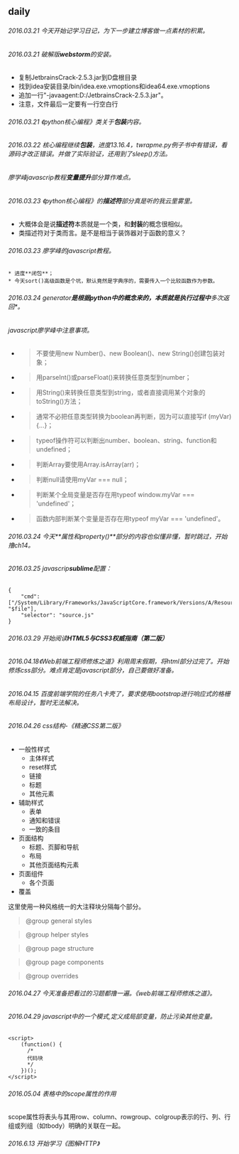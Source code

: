 ## daily
###### *2016.03.21* 今天开始记学习日记，为下一步建立博客做一点素材的积累。

###### *2016.03.21* 破解版**webstorm**的安装。
+ 复制JetbrainsCrack-2.5.3.jar到D盘根目录
+ 找到idea安装目录/bin/idea.exe.vmoptions和idea64.exe.vmoptions
+ 追加一行"-javaagent:D:/JetbrainsCrack-2.5.3.jar"。
+ 注意，文件最后一定要有一行空白行

###### *2016.03.21* 《python核心编程》类关于**包装**内容。

###### *2016.03.22* 核心编程继续**包装**，进度13.16.4，twrapme.py例子书中有错误，看源码才改正错误。并做了实际验证，还用到了sleep()方法。

###### 廖学峰javascrip教程**变量提升**部分算作难点。

###### *2016.03.23* 《python核心编程》的**描述符**部分真是听的我云里雾里。
* 大概体会是说**描述符**本质就是一个类，和**封装**的概念很相似。
* 类描述符对于类而言。是不是相当于装饰器对于函数的意义？

###### *2016.03.23*  廖学峰的javascript教程。
    * 进度**闭包**；
    * 今天sort()高级函数是个坑，默认竟然是字典序的，需要传入一个比较函数作为参数。

###### *2016.03.24* *generator**是根据python中的概念来的，本质就是执行过程中**多次返回**。

######  javascript廖学峰中注意事项。
+ >不要使用new Number()、new Boolean()、new String()创建包装对象；
+ >用parseInt()或parseFloat()来转换任意类型到number；
+ >用String()来转换任意类型到string，或者直接调用某个对象的toString()方法；
+ >通常不必把任意类型转换为boolean再判断，因为可以直接写if (myVar) {...}；
+ >typeof操作符可以判断出number、boolean、string、function和undefined；
+ >判断Array要使用Array.isArray(arr)；
+ >判断null请使用myVar === null；
+ >判断某个全局变量是否存在用typeof window.myVar === 'undefined'；
+ >函数内部判断某个变量是否存在用typeof myVar === 'undefined'。

###### *2016.03.24* 今天**属性和property()**部分的内容也似懂非懂，暂时跳过，开始撸ch14。

###### *2016.03.25* javascrip**sublime**配置：

    {
        "cmd": ["/System/Library/Frameworks/JavaScriptCore.framework/Versions/A/Resources/jsc", "$file"],
        "selector": "source.js"
    }

###### *2016.03.29* 开始阅读**HTML5与CSS3权威指南（第二版）**
###### *2016.04.18*《Web前端工程师修炼之道》利用周末假期，将html部分过完了。开始修炼css部分。难点肯定是javascript部分，自己要做好准备。
###### *2016.04.15* 百度前端学院的任务八卡壳了，要求使用bootstrap进行响应式的格栅布局设计，暂时无法解决。
###### *2016.04.26* css结构-《精通CSS第二版》
+ 一般性样式
    + 主体样式
    + reset样式
    + 链接
    + 标题
    + 其他元素
+ 辅助样式
    + 表单
    + 通知和错误
    + 一致的条目
+ 页面结构
    + 标题、页脚和导航
    + 布局
    + 其他页面结构元素
+ 页面组件
    + 各个页面
+ 覆盖

这里使用一种风格统一的大注释块分隔每个部分。

>@group general styles

>@group helper styles

>@group page structure

>@group page components

>@group overrides

###### *2016.04.27* 今天准备把看过的习题都撸一遍。《web前端工程师修炼之道》。
###### *2016.04.29* javascript中的一个模式,定义成局部变量，防止污染其他变量。
    <script>
        (function() {
          /*    
          代码块
          */
        })();
    </script>
###### *2016.05.04* 表格中的scope属性的作用
scope属性将表头与其用row、column、rowgroup、colgroup表示的行、列、行组或列组（如tbody）明确的关联在一起。
###### *2016.6.13* 开始学习《图解HTTP》

